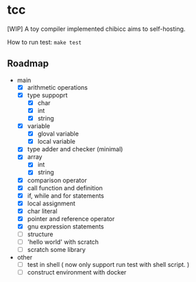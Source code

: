 # tcc

[WIP] A toy compiler implemented chibicc aims to self-hosting.

How to run test: `make test`

## Roadmap
- main
  - [x] arithmetic operations
  - [x] type suppoprt
    - [x] char
    - [x] int
    - [x] string
  - [x] variable
    - [x] gloval variable
    - [x] local variable
  - [x] type adder and checker (minimal)
  - [x] array
    - [x] int
    - [x] string
  - [x] comparison operator
  - [x] call function and definition
  - [x] if, while and for statements
  - [x] local assignment
  - [x] char literal
  - [x] pointer and reference operator
  - [x] gnu expression statements
  - [ ] structure
  - [ ] 'hello world' with scratch
  - [ ] scratch some library
- other
  - [ ] test in shell ( now only support run test with shell script. )
  - [ ] construct environment with docker
